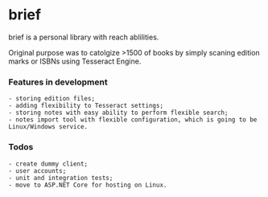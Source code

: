 # brief

brief is a personal library with reach ablilities.

Original purpose was to catolgize >1500 of books by simply scaning edition marks or ISBNs
using Tesseract Engine.

### Features in development
    - storing edition files;
    - adding flexibility to Tesseract settings;
    - storing notes with easy ability to perform flexible search;
    - notes import tool with flexible configuration, which is going to be Linux/Windows service.

### Todos
    - create dummy client;
    - user accounts;
    - unit and integration tests;
    - move to ASP.NET Core for hosting on Linux.
    
